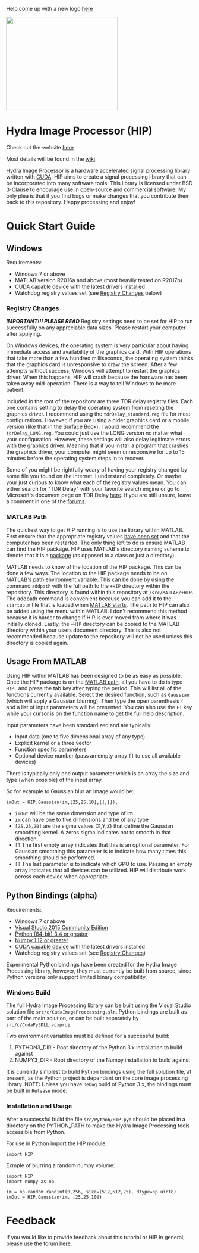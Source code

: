 Help come up with a new logo [here](https://www.hydraimageprocessor.com/logo-contest)

<img src=logo.png  width="300px" height="250px"/>

Hydra Image Processor (HIP)
===
Check out the website [here](https://www.hydraimageprocessor.com)

Most details will be found in the [wiki](https://github.com/ericwait/hydra-image-processor/wiki).

Hydra Image Processor is a hardware accelerated signal processing library written with [CUDA](https://developer.nvidia.com/cuda-zone). HIP aims to create a signal processing library that can be incorporated into many software tools. This library is licensed under BSD 3-Clause to encourage use in open-source and commercial software. My only plea is that if you find bugs or make changes that you contribute them back to this repository. Happy processing and enjoy!

# Quick Start Guide
## Windows
Requirements:
* Windows 7 or above
* MATLAB version R2016a and above (most heavily tested on R2017b)
* [CUDA capable device](https://developer.nvidia.com/cuda-gpus) with the latest drivers installed
* Watchdog registry values set (see [Registry Changes](#registry-changes) below)

### Registry Changes
_**IMPORTANT!!! PLEASE READ**_ Registry settings need to be set for HIP to run successfully on any appreciable data sizes. Please restart your computer after applying.

On Windows devices, the operating system is very particular about having immediate access and availability of the graphics card. With HIP operations that take more than a few hundred milliseconds, the operating system thinks that the graphics card is unresponsive to draw the screen. After a few attempts without success, Windows will attempt to restart the graphics driver. When this happens, HIP will crash because the hardware has been taken away mid-operation. There is a way to tell Windows to be more patient.

Included in the root of the repository are three TDR delay registry files. Each one contains setting to delay the operating system from reseting the graphics driver. I recommend using the ```tdrDelay_standard.reg``` file for most configurations. However, if you are using a older graphics card or a mobile version (like that in the Surface Book), I would recommend the ```tdrDelay_LONG.reg```. You could just use the LONG version no matter what your configuration. However, these settings will also delay legitimate errors with the graphics driver. Meaning that if you install a program that crashes the graphics driver, your computer might seem unresponsive for up to 15 minutes before the operating system steps in to recover.

Some of you might be rightfully weary of having your registry changed by some file you found on the Internet. I understand completely. Or maybe your just curious to know what each of the registry values mean. You can either search for "TDR Delay" with your favorite search engine or go to Microsoft's document page on TDR Delay [here](https://docs.microsoft.com/en-us/windows-hardware/drivers/display/tdr-registry-keys). If you are still unsure, leave a comment in one of the [forums](https://www.hydraimageprocessor.com/forum).

### MATLAB Path
The quickest way to get HIP running is to use the library within MATLAB. First ensure that the appropriate registry values [have been set](#registry-changes) and that the computer has been restarted. The only thing left to do is ensure MATLAB can find the HIP package. HIP uses MATLAB's directory naming scheme to denote that it is a [package](https://www.mathworks.com/help/matlab/matlab_oop/scoping-classes-with-packages.html) (as opposed to a class or just a directory).

MATLAB needs to know of the location of the HIP package. This can be done a few ways. The location to the HIP package needs to be on MATLAB's path environment variable. This can be done by using the command ```addpath``` with the full path to the ```+HIP``` directory within the repository. This directory is found within this repository at ```/src/MATLAB/+HIP```. The addpath command is convenient because you can add it to the ```startup.m``` file that is loaded when [MATLAB starts](https://www.mathworks.com/help/matlab/ref/startup.html). The path to HIP can also be added using the menu within MATLAB. I don't recommend this method because it is harder to change if HIP is ever moved from where it was initially cloned. Lastly, the ```+HIP``` directory can be copied to the MATLAB directory within your users document directory. This is also not recommended because update to the repository will not be used unless this directory is copied again.

## Usage From MATLAB
Using HIP within MATLAB has been designed to be as easy as possible. Once the HIP package is on the [MATLAB path](#matlab-path), all you have to do is type ```HIP.``` and press the tab key after typing the period. This will list all of the functions currently available. Select the desired function, such as ```Gaussian``` (which will apply a Gaussian blurring). Then type the open parenthesis ```(``` and a list of input parameters will be presented. You can also use the ```F1``` key while your cursor is on the function name to get the full help description. 

Input parameters have been standardized and are typically:
* Input data (one to five dimensional array of any type)
* Explicit kernel or a three vector
* Function specific parameters
* Optional device number (pass an empty array ```[]``` to use all available devices)

There is typically only one output parameter which is an array the size and type (when possible) of the input array.

So for example to Gaussian blur an image would be:
```
imOut = HIP.Gaussian(im,[25,25,10],[],[]);
```

* ```imOut``` will be the same dimension and type of im
* ```im``` can have one to five dimensions and be of any type
* ```[25,25,20]``` are the sigma values (X,Y,Z) that define the Gaussian smoothing kernel. A zeros sigma indicates not to smooth in that direction.
* ```[]``` The first empty array indicates that this is an optional parameter. For Gaussian smoothing this parameter is to indicate how many times this smoothing should be performed.
* ```[]``` The last parameter is to indicate which GPU to use. Passing an empty array indicates that all devices can be utilized. HIP will distribute work across each device when appropriate.

## Python Bindings (alpha)
Requirements:
* Windows 7 or above
* [Visual Studio 2015 Community Edition](https://visualstudio.microsoft.com/vs/older-downloads)
* [Python (64-bit) 3.4 or greater](https://www.python.org/downloads)
* [Numpy 1.12 or greater](http://www.numpy.org)
* [CUDA capable device](https://developer.nvidia.com/cuda-gpus) with the latest drivers installed
* Watchdog registry values set (see [Registry Changes](#registry-changes))

Experimental Python bindings have been created for the Hydra Image Processing library, however, they must currently be built from source, since Python versions only support limited binary compatibility.

### Windows Build
The full Hydra Image Processing library can be built using the Visual Studio solution file ```src/c/CudaImageProccessing.sln```. Python bindings are built as part of the main solution, or can be built separately by ```src/c/CudaPy3DLL.vcxproj```.

Two environment variables must be defined for a successful build:
  1. PYTHON3_DIR - Root directory of the Python 3.x installation to build against
  2. NUMPY3_DIR - Root directory of the Numpy installation to build against

It is currently simplest to build Python bindings using the full solution file, at present, as the Python project is dependant on the core image processing library. NOTE: Unless you have ```Debug``` build of Python 3.x, the bindings must be built in ```Release``` mode.

### Installation and Usage
After a successful build the file ```src/Python/HIP.pyd``` should be placed in a directory on the PYTHON_PATH to make the Hydra Image Processing tools accessible from Python.

For use in Python import the HIP module:

```
import HIP
```

Exmple of blurring a random numpy volume:

```
import HIP
import numpy as np

im = np.random.randint(0,256, size=(512,512,25), dtype=np.uint8)
imOut = HIP.Gaussian(im, [25,25,10])
```

# Feedback
If you would like to provide feedback about this tutorial or HIP in general, please use the forum [here](https://www.hydraimageprocessor.com/forum).
